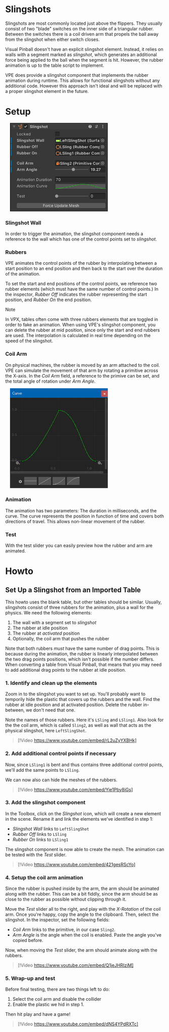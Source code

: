 # Slingshots

Slingshots are most commonly located just above the flippers. They usually consist of two "blade" switches on the inner side of a triangular rubber. Between the switches there is a coil driven arm that propels the ball away from the slingshot when either switch closes.

Visual Pinball doesn't have an explicit slingshot element. Instead, it relies on walls with a segment marked as *slingshot*, which generates an additional force being applied to the ball when the segment is hit. However, the rubber animation is up to the table script to implement.

VPE does provide a slingshot component that implements the rubber animation during runtime. This allows for functional slingshots without any additional code. However this approach isn't ideal and will be replaced with a proper slingshot element in the future.


# Setup

<img src="slingshot-inspector.png" width="310" alt="Slingshot Inspector" class="img-responsive pull-right" style="margin-left: 15px"/>

### Slingshot Wall

In order to trigger the animation, the slingshot component needs a reference to the wall which has one of the control points set to *slingshot*. 

### Rubbers

VPE animates the control points of the rubber by interpolating between a start position to an end position and then back to the start over the duration of the animation. 

To set the start and end positions of the control points, we reference two rubber elements (which must have the same number of control points.) In the inspector, *Rubber Off* indicates the rubber representing the start position, and *Rubber On* the end position.

> [!NOTE]
> In VPX, tables often come with three rubbers elements that are toggled in order to fake an animation. When using VPE's slingshot component, you can delete the rubber at mid position, since only the start and end rubbers are used. The interpolation is calculated in real time depending on the speed of the slingshot.

### Coil Arm

On physical machines, the rubber is moved by an arm attached to the coil. VPE can simulate the movement of that arm by rotating a primitive across the X-axis. In the *Coil Arm* field, a reference to the primive can be set, and the total angle of rotation under *Arm Angle*.

<img src="slingshot-curve.png" width="310" alt="Slingshot Animation Curve" class="img-responsive pull-right" style="margin-left: 15px"/>

### Animation

The animation has two parameters: The duration in milliseconds, and the curve. The curve represents the position in function of time and covers both directions of travel. This allows non-linear movement of the rubber.

### Test

With the test slider you can easily preview how the rubber and arm are animated.

# Howto

## Set Up a Slingshot from an Imported Table

This howto uses the blank table, but other tables should be similar. Usually, slingshots consist of three rubbers for the animation, plus a wall for the physics. We need the following elements:

1. The wall with a segment set to *slingshot*
2. The rubber at idle position
3. The rubber at *activated* position
4. Optionally, the coil arm that pushes the rubber

Note that both rubbers *must* have the same number of drag points. This is because during the animation, the rubber is linearly interpolated between the two drag points positions, which isn't possible if the number differs. When converting a table from Visual Pinball, that means that you may need to add additional drag points to the rubber at idle position.

### 1. Identify and clean up the elements

Zoom in to the slingshot you want to set up. You'll probably want to temporily hide the plastic that covers up the rubbers and the wall. Find the rubber at idle position and at activated position. Delete the rubber in-between, we don't need that one.

Note the names of those rubbers. Here it's `LSling` and `LSling1`. Also look for the the coil arm, which is called `Sling2`, as well as wall that acts as the physical slingshot, here `LeftSlingShot`.

> [!Video https://www.youtube.com/embed/rL2uZyYXBHk]


### 2. Add additional control points if necessary

Now, since `LSling1` is bent and thus contains three additional control points, we'll add the same points to `LSling`.

We can now also can hide the meshes of the rubbers.

> [!Video https://www.youtube.com/embed/Yie1Pby8iGs]


### 3. Add the slingshot component

In the Toolbox, click on the *Slingshot* icon, which will create a new element in the scene. Rename it and link the elements we've identified in step 1:

- *Slingshot Wall* links to `LeftSlingShot`
- *Rubber Off* links to `LSling`
- *Rubber On* links to `LSling1`

The slingshot component is now able to create the mesh. The animation can be tested with the *Test* slider.

> [!Video https://www.youtube.com/embed/421gesRScYo]


### 4. Setup the coil arm animation

Since the rubber is pushed inside by the arm, the arm should be animated along with the rubber. This can be a bit fiddly, since the arm should be as close to the rubber as possible without clipping through it.

Move the *Test* slider all to the right, and play with the *X-Rotation* of the coil arm. Once you're happy, copy the angle to the clipboard. Then, select the slingshot. In the inspector, set the following fields:

- *Coil Arm* links to the primitive, in our case `Sling2`.
- *Arm Angle* is the angle when the coil is enabled. Paste the angle you've copied before.

Now, when moving the *Test* slider, the arm should animate along with the rubbers.

> [!Video https://www.youtube.com/embed/Q1jeJHRIziM]


### 5. Wrap-up and test

Before final testing, there are two things left to do:

1. Select the coil arm and disable the collider
2. Enable the plastic we hid in step 1.

Then hit play and have a game!

> [!Video https://www.youtube.com/embed/dNS4YPdRXTc]
